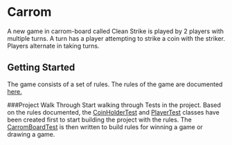 # Carrom
A new game in carrom-board called Clean Strike is played by 2 players with multiple turns. A turn has a player attempting to strike a
coin with the striker. Players alternate in taking turns.

## Getting Started
The game consists of a set of rules. The rules of the game are documented [here.](https://github.com/codesmack/lets-play-carrom/blob/master/src/test/resources/clean-strike-rules.docx)

###Project Walk Through
Start walking through Tests in the project. Based on the rules documented, the [CoinHolderTest](https://github.com/codesmack/lets-play-carrom/blob/master/src/test/java/com/sahaj/games/carrom/cleanstrike/CoinHolderTest.java)
and [PlayerTest](https://github.com/codesmack/lets-play-carrom/blob/master/src/test/java/com/sahaj/games/carrom/cleanstrike/PlayerTest.java)
classes have been created first to start building the project with the rules. The [CarromBoardTest](https://github.com/codesmack/lets-play-carrom/blob/master/src/test/java/com/sahaj/games/carrom/cleanstrike/CarromBoardTest.java)
is then written to build rules for winning a game or drawing a game.




